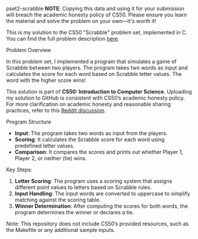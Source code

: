 pset2-scrabble
<strong>NOTE</strong>: Copying this data and using it for your submission will breach the academic honesty policy of CS50. Please ensure you learn the material and solve the problem on your own—it's worth it!

<p>This is my solution to the CS50 "Scrabble" problem set, implemented in C. You can find the full problem description <a href="https://cs50.harvard.edu/x/2024/psets/2/scrabble/">here</a>.</p>
Problem Overview
<p>In this problem set, I implemented a program that simulates a game of Scrabble between two players. The program takes two words as input and calculates the score for each word based on Scrabble letter values. The word with the higher score wins!</p> <p>This solution is part of <strong>CS50: Introduction to Computer Science</strong>. Uploading my solution to GitHub is consistent with CS50’s academic honesty policy. For more clarification on academic honesty and reasonable sharing practices, refer to this <a href="https://www.reddit.com/r/cs50/comments/63235w/is_this_reasonable/">Reddit discussion</a>.</p>
Program Structure
<ul> <li><strong>Input</strong>: The program takes two words as input from the players.</li> <li><strong>Scoring</strong>: It calculates the Scrabble score for each word using predefined letter values.</li> <li><strong>Comparison</strong>: It compares the scores and prints out whether Player 1, Player 2, or neither (tie) wins.</li> </ul>
Key Steps:
<ol> <li><strong>Letter Scoring</strong>: The program uses a scoring system that assigns different point values to letters based on Scrabble rules.</li> <li><strong>Input Handling</strong>: The input words are converted to uppercase to simplify matching against the scoring table.</li> <li><strong>Winner Determination</strong>: After computing the scores for both words, the program determines the winner or declares a tie.</li> </ol> <p>Note: This repository does not include CS50’s provided resources, such as the Makefile or any additional sample inputs.</p>
